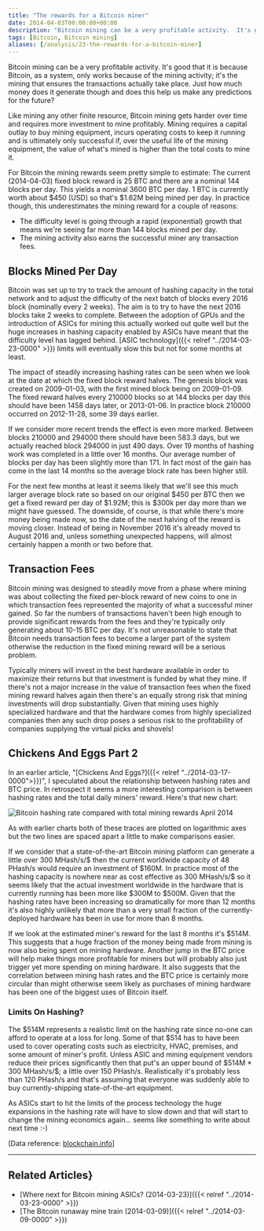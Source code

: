 ```yaml
---
title: "The rewards for a Bitcoin miner"
date: 2014-04-03T00:00:00+00:00
description: "Bitcoin mining can be a very profitable activity.  It's good that it is because Bitcoin, as a system, only works because of the mining activity; it's the mining that ensures the transactions actually take place. Just how much money does it generate though and does this help us make any predictions for the future?"
tags: [Bitcoin, Bitcoin mining]
aliases: [/analysis/23-the-rewards-for-a-bitcoin-miner]
---
```

Bitcoin mining can be a very profitable activity.  It's good that it is
because Bitcoin, as a system, only works because of the mining activity;
it's the mining that ensures the transactions actually take place.  Just
how much money does it generate though and does this help us make any
predictions for the future?

Like mining any other finite resource, Bitcoin mining gets harder over
time and requires more investment to mine profitably.  Mining requires a
capital outlay to buy mining equipment, incurs operating costs to keep
it running and is ultimately only successful if, over the useful life of
the mining equipment, the value of what's mined is higher than the
total costs to mine it.

For Bitcoin the mining rewards seem pretty simple to estimate: The
current (2014-04-03) fixed block reward is 25 BTC and there are a
nominal 144 blocks per day.  This yields a nominal 3600 BTC per day.  1
BTC is currently worth about \$450 (USD) so that's \$1.62M being mined
per day. In practice though, this underestimates the mining reward for a
couple of reasons:

- The difficulty level is going through a rapid (exponential) growth
  that means we're seeing far more than 144 blocks mined per day.
- The mining activity also earns the successful miner any transaction
  fees.

## Blocks Mined Per Day

Bitcoin was set up to try to track the amount of hashing capacity in the
total network and to adjust the difficulty of the next batch of blocks
every 2016 block (nominally every 2 weeks).  The aim is to try to have
the next 2016 blocks take 2 weeks to complete.  Between the adoption of
GPUs and the introduction of ASICs for mining this actually worked out
quite well but the huge increases in hashing capacity enabled by ASICs
have meant that the difficulty level has lagged behind.  [ASIC
technology]({{< relref "../2014-03-23-0000" >}})
limits will eventually slow this but not for some months at least.

The impact of steadily increasing hashing rates can be seen when we look
at the date at which the fixed block reward halves.  The genesis block
was created on 2009-01-03, with the first mined block being on
2009-01-09.  The fixed reward halves every 210000 blocks so at 144 blocks
per day this should have been 1458 days later, or 2013-01-06.  In
practice block 210000 occurred on 2012-11-28, some 39 days earlier.

If we consider more recent trends the effect is even more marked.
Between blocks 210000 and 294000 there should have been 583.3 days, but
we actually reached block 294000 in just 490 days.  Over 19 months of
hashing work was completed in a little over 16 months.  Our average
number of blocks per day has been slightly more than 171.  In fact most
of the gain has come in the last 14 months so the average block rate has
been higher still.

For the next few months at least it seems likely that we'll see this
much larger average block rate so based on our original \$450 per BTC
then we get a fixed reward per day of \$1.92M; this is \$300k per day
more than we might have guessed.  The downside, of course, is that while
there's more money being made now, so the date of the next halving of
the reward is moving closer.  Instead of being in November 2016 it's
already moved to August 2016 and, unless something unexpected happens,
will almost certainly happen a month or two before that.

## Transaction Fees

Bitcoin mining was designed to steadily move from a phase where mining
was about collecting the fixed per-block reward of new coins to one in
which transaction fees represented the majority of what a successful
miner gained.  So far the numbers of transactions haven't been high
enough to provide significant rewards from the fees and they're
typically only generating about 10-15 BTC per day.  It's not
unreasonable to state that Bitcoin needs transaction fees to become a
larger part of the system otherwise the reduction in the fixed mining
reward will be a serious problem.

Typically miners will invest in the best hardware available in order to
maximize their returns but that investment is funded by what they mine.
If there's not a major increase in the value of transaction fees when
the fixed mining reward halves again then there's an equally strong
risk that mining investments will drop substantially.  Given that mining
uses highly specialized hardware and that the hardware comes from highly
specialized companies then any such drop poses a serious risk to the
profitability of companies supplying the virtual picks and shovels!

## Chickens And Eggs Part 2

In an earlier article, "[Chickens And Eggs?]({{< relref "../2014-03-17-0000">}})", I
speculated about the relationship between hashing rates and BTC price.
In retrospect it seems a more interesting comparison is between hashing
rates and the total daily miners' reward.  Here's that new chart:

![Bitcoin hashing rate compared with total mining rewards April
2014](./hash-vs-reward.png)

As with earlier charts both of these traces are plotted on logarithmic
axes but the two lines are spaced apart a little to make comparisons
easier.

If we consider that a state-of-the-art Bitcoin mining platform can
generate a little over 300 MHash/s/\$ then the current worldwide
capacity of 48 PHash/s would require an investment of \$160M.  In
practice most of the hashing capacity is nowhere near as cost effective
as 300 MHash/s/\$ so it seems likely that the actual investment
worldwide in the hardware that is currently running has been more like
\$300M to \$500M.  Given that the hashing rates have been increasing so
dramatically for more than 12 months it's also highly unlikely that
more than a very small fraction of the currently-deployed hardware has
been in use for more than 8 months.

If we look at the estimated miner's reward for the last 8 months it's
\$514M.  This suggests that a huge fraction of the money being made from
mining is now also being spent on mining hardware.  Another jump in the
BTC price will help make things more profitable for miners but will
probably also just trigger yet more spending on mining hardware.  It also
suggests that the correlation between mining hash rates and the BTC
price is certainly more circular than might otherwise seem likely as
purchases of mining hardware has been one of the biggest uses of Bitcoin
itself.

### Limits On Hashing?

The \$514M represents a realistic limit on the hashing rate since no-one
can afford to operate at a loss for long.  Some of that \$514 has to have
been used to cover operating costs such as electricity, HVAC, premises,
and some amount of miner's profit.  Unless ASIC and mining equipment
vendors reduce their prices significantly then that put's an upper
bound of \$514M \* 300 MHash/s/\$; a little over 150 PHash/s.
Realistically it's probably less than 120 PHash/s and that's assuming
that everyone was suddenly able to buy currently-shipping
state-of-the-art equipment.

As ASICs start to hit the limits of the process technology the huge
expansions in the hashing rate will have to slow down and that will
start to change the mining economics again\... seems like something to
write about next time :-)

\[Data reference: [blockchain.info](http://blockchain.info)\]

---

## Related Articles}

- [Where next for Bitcoin mining ASICs? (2014-03-23)]({{< relref "../2014-03-23-0000" >}})
- [The Bitcoin runaway mine train (2014-03-09)]({{< relref "../2014-03-09-0000" >}})
